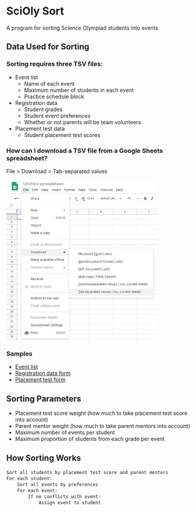 # SciOly Sort
A program for sorting Science Olympiad students into events

## Data Used for Sorting
### Sorting requires three TSV files:
* Event list
    * Name of each event
    * Maximum number of students in each event
    * Practice schedule block
* Registration data
    * Student grades
    * Student event preferences
    * Whether or not parents will be team volunteers
* Placement test data
    * Student placement test scores

### How can I download a TSV file from a Google Sheets spreadsheet?
File > Download > Tab-separated values

<img src="img/tsvFileDownload.png" alt="TSV File Download" style="width: 400px;"/>

### Samples
* [Event list](https://docs.google.com/spreadsheets/d/1T2gawd6Jf1twdE8PftVOxGwr4_BKuDXxM5ly_szexaw/edit?usp=sharing)
* [Registration data form](https://docs.google.com/forms/d/18byww3zlSliWNiFpndowJALzkFHEfmMLGE7Af-vlcqs/copy)
* [Placement test form](https://docs.google.com/forms/d/1m3efgH5zuZ0casWrq7-uYRyV6iQgXG1o8wQDGcBSL04/copy)

## Sorting Parameters
* Placement test score weight (how much to take placement test score into account)
* Parent mentor weight (how much to take parent mentors into account)
* Maximum number of events per student
* Maximum proportion of students from each grade per event

## How Sorting Works
```
Sort all students by placement test score and parent mentors
For each student:
    Sort all events by preferences
    For each event:
        If no conflicts with event:
            Assign event to student
```